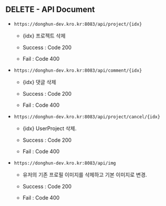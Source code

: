 ## DELETE - API Document

* `https://donghun-dev.kro.kr:8083/api/project/{idx}`

  * {idx} 프로젝트 삭제

  * Success : Code 200

  * Fail : Code 400

* `https://donghun-dev.kro.kr:8083/api/comment/{idx}`

  * {idx} 댓글 삭제

  * Success : Code 200

  * Fail : Code 400

* `https://donghun-dev.kro.kr:8083/api/project/cancel/{idx}`

  * {idx} UserProject 삭제.

  * Success : Code 200

  * Fail : Code 400

* `https://donghun-dev.kro.kr:8083/api/img`

  * 유저의 기존 프로필 이미지를 삭제하고 기본 이미지로 변경.

  * Success : Code 200

  * Fail : Code 400